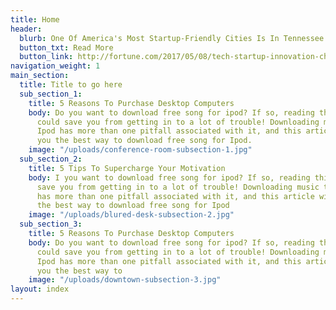```yaml
---
title: Home
header:
  blurb: One Of America's Most Startup-Friendly Cities Is In Tennessee
  button_txt: Read More
  button_link: http://fortune.com/2017/05/08/tech-startup-innovation-chattanooga-tennessee/
navigation_weight: 1
main_section:
  title: Title to go here
  sub_section_1:
    title: 5 Reasons To Purchase Desktop Computers
    body: Do you want to download free song for ipod? If so, reading this article
      could save you from getting in to a lot of trouble! Downloading music to your
      Ipod has more than one pitfall associated with it, and this article will tell
      you the best way to download free song for Ipod.
    image: "/uploads/conference-room-subsection-1.jpg"
  sub_section_2:
    title: 5 Tips To Supercharge Your Motivation
    body: I you want to download free song for ipod? If so, reading this article could
      save you from getting in to a lot of trouble! Downloading music to your Ipod
      has more than one pitfall associated with it, and this article will tell you
      the best way to download free song for Ipod
    image: "/uploads/blured-desk-subsection-2.jpg"
  sub_section_3:
    title: 5 Reasons To Purchase Desktop Computers
    body: Do you want to download free song for ipod? If so, reading this article
      could save you from getting in to a lot of trouble! Downloading music to your
      Ipod has more than one pitfall associated with it, and this article will tell
      you the best way to
    image: "/uploads/downtown-subsection-3.jpg"
layout: index
---
```


